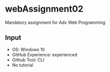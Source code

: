# webAssignment02
Mandatory assignment for Adv Web Programming

## Input

- OS: Windows 10
- GitHub Experience: experienced
- Github Tool: CLI
- No tutorial